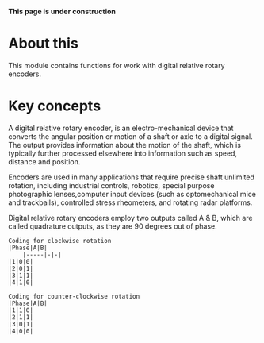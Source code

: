 **This page is under construction**

# About this

This module contains functions for work with digital relative rotary encoders.

# Key concepts

A digital relative rotary encoder, is an electro-mechanical device that converts the angular position or motion of a shaft or axle to a digital signal. The output provides information about the motion of the shaft, which is typically further processed elsewhere into information such as speed, distance and position.

Encoders are used in many applications that require precise shaft unlimited rotation, including industrial controls, robotics, special purpose photographic lenses,computer input devices (such as optomechanical mice and trackballs), controlled stress rheometers, and rotating radar platforms.

Digital relative rotary encoders employ two outputs called A & B, which are called quadrature outputs, as they are 90 degrees out of phase.

	Coding for clockwise rotation
	|Phase|A|B|
        |-----|-|-| 
	|1|0|0| 
	|2|0|1|
	|3|1|1|
	|4|1|0|

	Coding for counter-clockwise rotation
	|Phase|A|B|
	|1|1|0|
	|2|1|1|
	|3|0|1|
	|4|0|0|